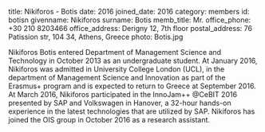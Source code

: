 title: Nikiforos - Botis
date: 2016
joined_date: 2016
category: members
id: botisn
givenname: Nikiforos
surname: Botis
memb_title: Mr.
office_phone: +30 210 8203466
office_address: Derigny 12, 7th floor
postal_address: 76 Patission str, 104 34, Athens, Greece
photo: Botis.jpg

Nikiforos Botis entered Department of Management Science and Technology in October 2013 as an undergraduate student. At January 2016, Nikiforos was admitted in University College London (UCL), in the department of Management Science and Innovation as part of the Erasmus+ program and is expected to return to Greece at September 2016. At March 2016, Nikiforos participated in the InnoJam++ @CeBIT 2016 presented by SAP and Volkswagen in Hanover, a 32-hour hands-on experience in the latest technologies that are utilized by SAP. Nikiforos has joined the OIS group in October 2016 as a research assistant.
